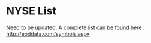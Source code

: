 # NYSE List

Need to be updated. A complete list can be found here : http://eoddata.com/symbols.aspx

